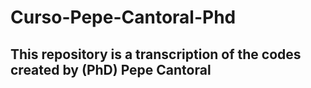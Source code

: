 # Curso-Pepe-Cantoral-Phd

## This repository is a transcription of the codes created by (PhD) Pepe Cantoral

